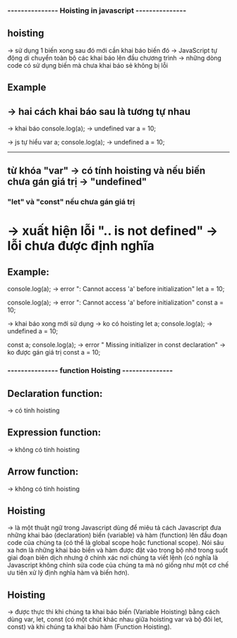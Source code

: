 ### --------------- Hoisting in javascript ---------------

## hoisting

-> sử dụng 1 biến xong sau đó mới cần khai báo biến đó
-> JavaScript tự động di chuyển toàn bộ các khai báo lên đầu chương trình
-> những dòng code có sử dụng biến mà chưa khai báo sẻ không bị lỗi

## Example

## -> hai cách khai báo sau là tương tự nhau

-> khai báo
console.log(a); -> undefined
var a = 10;

-> js tự hiểu
var a;
console.log(a); -> undefined
a = 10;

---

## từ khóa "var" -> có tính hoisting và nếu biến chưa gán giá trị -> "undefined"

### "let" và "const" nếu chưa gán giá trị

# -> xuất hiện lỗi ".. is not defined" -> lỗi chưa được định nghĩa

## Example:

console.log(a); -> error ": Cannot access 'a' before initialization"
let a = 10;

console.log(a); -> error ": Cannot access 'a' before initialization"
const a = 10;

-> khai báo xong mới sử dụng -> ko có hoisting
let a;
console.log(a); -> undefined
a = 10;

const a;
console.log(a); -> error " Missing initializer in const declaration"
-> ko được gán giá trị const
a = 10;

### --------------- function Hoisting ---------------

## Declaration function:

-> có tính hoisting

## Expression function:

-> không có tính hoisting

## Arrow function:

-> không có tính hoisting

## Hoisting

-> là một thuật ngữ trong Javascript dùng để miêu tả cách Javascript
đưa những khai báo (declaration) biến (variable) và hàm (function)
lên đầu đoạn code của chúng ta (có thể là global scope hoặc functional scope).
Nói sâu xa hơn là những khai báo biến và hàm được đặt vào trong bộ nhớ trong suốt
giai đoạn biên dịch nhưng ở chính xác nơi chúng ta viết lệnh
(có nghĩa là Javascript không chỉnh sửa code của chúng ta
mà nó giống như một cơ chế ưu
tiên xử lý định nghĩa hàm và biến hơn).

## Hoisting

-> được thực thi khi chúng ta khai báo biến (Variable Hoisting)
bằng cách dùng var, let, const (có một chút khác nhau giữa hoisting var và bộ đôi let, const) và
khi chúng ta khai báo hàm (Function Hoisting).
